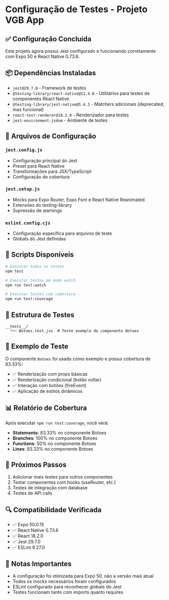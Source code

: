 # Configuração de Testes - Projeto VGB App

## ✅ Configuração Concluída

Este projeto agora possui Jest configurado e funcionando corretamente com Expo 50 e React Native 0.73.6.

## 📦 Dependências Instaladas

- `jest@29.7.0` - Framework de testes
- `@testing-library/react-native@12.4.0` - Utilitários para testes de componentes React Native
- `@testing-library/jest-native@5.4.3` - Matchers adicionais (deprecated, mas funcional)
- `react-test-renderer@18.2.0` - Renderizador para testes
- `jest-environment-jsdom` - Ambiente de testes

## 🔧 Arquivos de Configuração

### `jest.config.js`
- Configuração principal do Jest
- Preset para React Native
- Transformações para JSX/TypeScript
- Configuração de cobertura

### `jest.setup.js`
- Mocks para Expo Router, Expo Font e React Native Reanimated
- Extensões do testing-library
- Supressão de warnings

### `eslint.config.cjs`
- Configuração específica para arquivos de teste
- Globals do Jest definidas

## 🧪 Scripts Disponíveis

```bash
# Executar todos os testes
npm test

# Executar testes em modo watch
npm run test:watch

# Executar testes com cobertura
npm run test:coverage
```

## 📁 Estrutura de Testes

```
__tests__/
  └── Botoes.test.jsx  # Teste exemplo do componente Botoes
```

## 🎯 Exemplo de Teste

O componente `Botoes` foi usado como exemplo e possui cobertura de 83.33%:

- ✅ Renderização com props básicas
- ✅ Renderização condicional (botão voltar)
- ✅ Interação com botões (fireEvent)
- ✅ Aplicação de estilos dinâmicos

## 📊 Relatório de Cobertura

Após executar `npm run test:coverage`, você verá:
- **Statements**: 83.33% no componente Botoes
- **Branches**: 100% no componente Botoes
- **Functions**: 50% no componente Botoes
- **Lines**: 83.33% no componente Botoes

## 🚀 Próximos Passos

1. Adicionar mais testes para outros componentes
2. Testar componentes com hooks (useRouter, etc.)
3. Testes de integração com database
4. Testes de API calls

## 🔍 Compatibilidade Verificada

- ✅ Expo 50.0.15
- ✅ React Native 0.73.6
- ✅ React 18.2.0
- ✅ Jest 29.7.0
- ✅ ESLint 9.27.0

## 📝 Notas Importantes

- A configuração foi otimizada para Expo 50, não a versão mais atual
- Todos os mocks necessários foram configurados
- ESLint configurado para reconhecer globals do Jest
- Testes funcionam tanto com imports quanto requires
